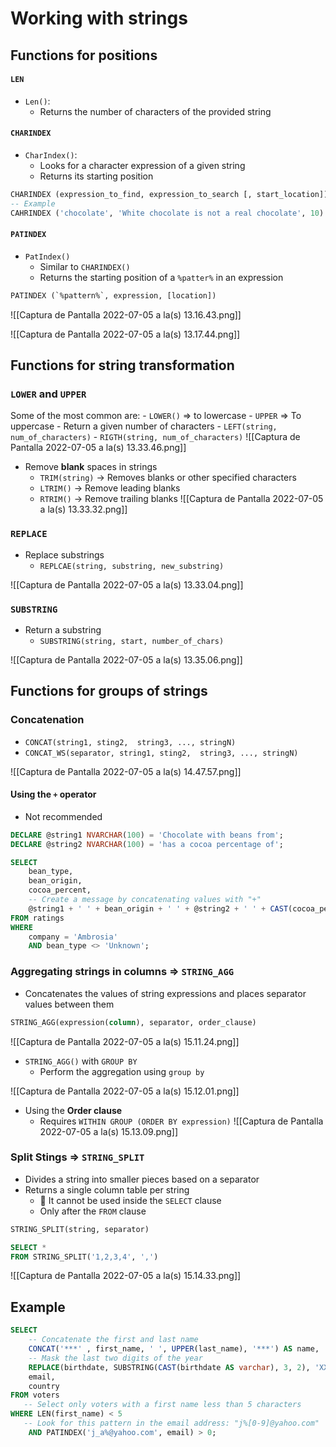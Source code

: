 # Working with strings

## Functions for positions

#### `LEN`
- `Len()`:
	- Returns the number of characters of the provided string

#### `CHARINDEX`
- `CharIndex()`:
	- Looks for a character expression of a given string
	- Returns its starting position

```sql
CHARINDEX (expression_to_find, expression_to_search [, start_location])
-- Example
CAHRINDEX ('chocolate', 'White chocolate is not a real chocolate', 10)
```

#### `PATINDEX`
- `PatIndex()`
	- Similar to `CHARINDEX()`
	- Returns the starting position of a `%patter%` in an expression

```sql
PATINDEX (`%pattern%`, expression, [location])
```
![[Captura de Pantalla 2022-07-05 a la(s) 13.16.43.png]]

![[Captura de Pantalla 2022-07-05 a la(s) 13.17.44.png]]

## Functions for string transformation

### `LOWER` and `UPPER`
Some of the most common are:
	- `LOWER()` => to lowercase
	- `UPPER` => To uppercase
	- Return a given number of characters
		- `LEFT(string, num_of_characters)`
		- `RIGTH(string, num_of_characters)`
![[Captura de Pantalla 2022-07-05 a la(s) 13.33.46.png]]

- Remove **blank** spaces in strings
	- `TRIM(string)` -> Removes blanks or other specified characters
	- `LTRIM()` -> Remove leading blanks
	- `RTRIM()` -> Remove trailing blanks
![[Captura de Pantalla 2022-07-05 a la(s) 13.33.32.png]]

### `REPLACE`
- Replace substrings
	- `REPLCAE(string, substring, new_substring)`

![[Captura de Pantalla 2022-07-05 a la(s) 13.33.04.png]]

### `SUBSTRING`
- Return a substring
	- `SUBSTRING(string, start, number_of_chars)`

![[Captura de Pantalla 2022-07-05 a la(s) 13.35.06.png]]

## Functions for groups of strings

### Concatenation
- `CONCAT(string1, sting2,  string3, ..., stringN)`
- `CONCAT_WS(separator, string1, sting2,  string3, ..., stringN)`

![[Captura de Pantalla 2022-07-05 a la(s) 14.47.57.png]]

#### Using the `+` operator 
- Not recommended
```sql
DECLARE @string1 NVARCHAR(100) = 'Chocolate with beans from';
DECLARE @string2 NVARCHAR(100) = 'has a cocoa percentage of';

SELECT 
	bean_type,
	bean_origin,
	cocoa_percent,
	-- Create a message by concatenating values with "+"
	@string1 + ' ' + bean_origin + ' ' + @string2 + ' ' + CAST(cocoa_percent AS nvarchar) AS message1
FROM ratings
WHERE 
	company = 'Ambrosia' 
	AND bean_type <> 'Unknown';
```

### Aggregating strings in columns => `STRING_AGG`
- Concatenates the values of string expressions and places separator values between them

```sql
STRING_AGG(expression(column), separator, order_clause)
```

![[Captura de Pantalla 2022-07-05 a la(s) 15.11.24.png]]

- `STRING_AGG()` with `GROUP BY`
	- Perform the aggregation using `group by`

![[Captura de Pantalla 2022-07-05 a la(s) 15.12.01.png]]

- Using the **Order clause**
	- Requires `WITHIN GROUP (ORDER BY expression)`
![[Captura de Pantalla 2022-07-05 a la(s) 15.13.09.png]]

### Split Stings => `STRING_SPLIT`
- Divides a string into smaller pieces based on a separator
- Returns a single column table per string
	- 🚨 It cannot be used inside the `SELECT` clause
	- Only after the `FROM` clause
```sql
STRING_SPLIT(string, separator)
```

```sql
SELECT *
FROM STRING_SPLIT('1,2,3,4', ',')
```

![[Captura de Pantalla 2022-07-05 a la(s) 15.14.33.png]]

## Example

```sql
SELECT
    -- Concatenate the first and last name
	CONCAT('***' , first_name, ' ', UPPER(last_name), '***') AS name,
    -- Mask the last two digits of the year
    REPLACE(birthdate, SUBSTRING(CAST(birthdate AS varchar), 3, 2), 'XX') AS birthdate,
	email,
	country
FROM voters
   -- Select only voters with a first name less than 5 characters
WHERE LEN(first_name) < 5
   -- Look for this pattern in the email address: "j%[0-9]@yahoo.com"
	AND PATINDEX('j_a%@yahoo.com', email) > 0;    
```